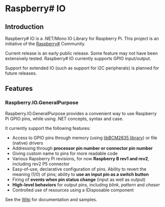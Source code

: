 Raspberry# IO
=============

Introduction
------------
Raspberry# IO is a .NET/Mono IO Library for Raspberry Pi. This project is an initiative of the [Raspberry#](http://www.raspberry-sharp.org) Community.

Current release is an early public release. Some feature may not have been extensively tested.
Raspberry# IO currently supports GPIO input/output.

Support for extended IO (such as support for I2C peripherals) is planned for future releases.

Features
--------

### Raspberry.IO.GeneralPurpose
Raspberry.IO.GeneralPurpose provides a convenient way to use Raspberry Pi GPIO pins, while using .NET concepts, syntax and case.

It currently support the following features:
+ Access to GPIO pins through memory (using [libBCM2835 library](http://www.open.com.au/mikem/bcm2835/)) or file (native) drivers
+ Addressing through **processor pin number or connector pin number**
+ Giving custom name to pins for more readable code
+ Various Rapsberry Pi revisions, for now **Raspberry B rev1 and rev2**, including rev2 P5 connector
+ Easy-of-use, declarative configuration of pins. Ability to revert the meaning (1/0) of pins; ability to **use an input pin as a switch button**
+ Firing of **events when pin status change** (input as well as output)
+ **High-level behaviors** for output pins, including *blink*, *pattern* and *chaser*
+ Controlled use of resources using a IDisposable component

See the [Wiki](https://github.com/raspberry-sharp/raspberry-sharp-io/wiki) for documentation and samples.